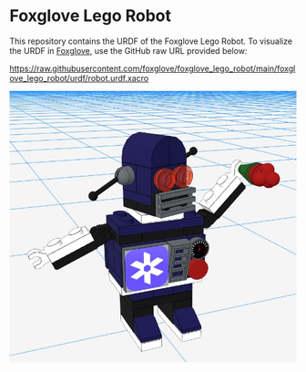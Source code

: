 # Foxglove Lego Robot

This repository contains the URDF of the Foxglove Lego Robot. To visualize the URDF in [Foxglove](http://app.foxglove.dev), use the GitHub raw URL provided below:

https://raw.githubusercontent.com/foxglove/foxglove_lego_robot/main/foxglove_lego_robot/urdf/robot.urdf.xacro

![Robot URDF visualized in Foxglove](foxglove_lego_robot/images/screenshot.webp)
